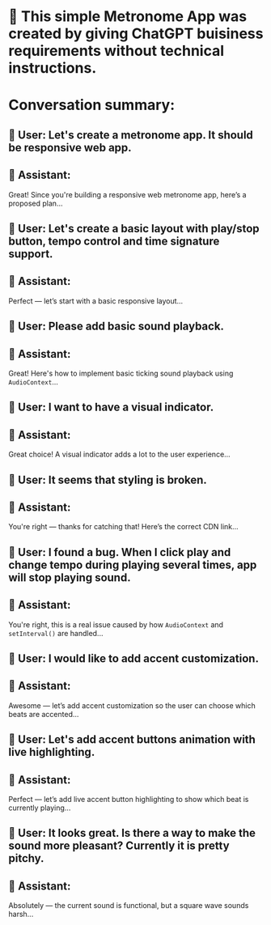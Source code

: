 # 🎵 This simple Metronome App was created by giving ChatGPT buisiness requirements without technical instructions.

# Conversation summary:

## 👤 User: Let's create a metronome app. It should be responsive web app.

## 🤖 Assistant:
Great! Since you're building a responsive web metronome app, here’s a proposed plan...

## 👤 User: Let's create a basic layout with play/stop button, tempo control and time signature support.

## 🤖 Assistant:
Perfect — let’s start with a basic responsive layout...

## 👤 User: Please add basic sound playback.

## 🤖 Assistant:
Great! Here's how to implement basic ticking sound playback using `AudioContext`...

## 👤 User: I want to have a visual indicator.

## 🤖 Assistant:
Great choice! A visual indicator adds a lot to the user experience...

## 👤 User: It seems that styling is broken.

## 🤖 Assistant:
You're right — thanks for catching that! Here’s the correct CDN link...

## 👤 User: I found a bug. When I click play and change tempo during playing several times, app will stop playing sound.

## 🤖 Assistant:
You're right, this is a real issue caused by how `AudioContext` and `setInterval()` are handled...

## 👤 User: I would like to add accent customization.

## 🤖 Assistant:
Awesome — let’s add accent customization so the user can choose which beats are accented...

## 👤 User: Let's add accent buttons animation with live highlighting.

## 🤖 Assistant:
Perfect — let’s add live accent button highlighting to show which beat is currently playing...

## 👤 User: It looks great. Is there a way to make the sound more pleasant? Currently it is pretty pitchy.

## 🤖 Assistant:
Absolutely — the current sound is functional, but a square wave sounds harsh...

